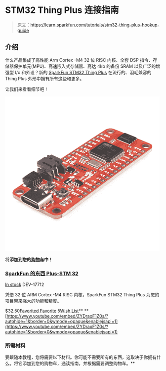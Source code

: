 # STM32 Thing Plus 连接指南

> 原文：<https://learn.sparkfun.com/tutorials/stm32-thing-plus-hookup-guide>

## 介绍

什么产品集成了高性能 Arm Cortex -M4 32 位 RISC 内核、全套 DSP 指令、存储器保护单元(MPU)、高速嵌入式存储器、高达 4kb 的备份 SRAM 以及广泛的增强型 I/o 和外设？新的 [SparkFun STM32 Thing Plus](https://www.sparkfun.com/products/17712) 在流行的、羽毛兼容的 Thing Plus 外形中拥有所有这些和更多。

让我们来看看细节吧！

[![SparkFun Thing Plus - STM32](img/99e2b43dcddf317c383ea98eae70e234.png)](https://www.sparkfun.com/products/17712) 

将**添加到您的[购物车](https://www.sparkfun.com/cart)中！**

### [SparkFun 的东西 Plus-STM 32](https://www.sparkfun.com/products/17712)

[In stock](https://learn.sparkfun.com/static/bubbles/ "in stock") DEV-17712

凭借 32 位 ARM Cortex -M4 RISC 内核，SparkFun STM32 Thing Plus 为您的项目带来强大的功能和精度。

$32.50[Favorited Favorite](# "Add to favorites") 5[Wish List](# "Add to wish list")** **[https://www.youtube.com/embed/ZYDraoF1Z0s/?autohide=1&border=0&wmode=opaque&enablejsapi=1](https://www.youtube.com/embed/ZYDraoF1Z0s/?autohide=1&border=0&wmode=opaque&enablejsapi=1)

### 所需材料

要跟随本教程，您将需要以下材料。你可能不需要所有的东西，这取决于你拥有什么。将它添加到您的购物车，通读指南，并根据需要调整购物车。**